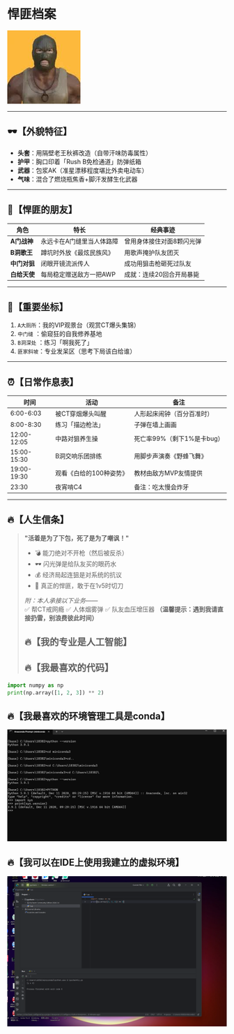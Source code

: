 # 悍匪档案   
![](https://github.com/jerryyxy/zxd/blob/main/%E4%B8%8B%E8%BD%BD.jpg)

---

## 🕶️【外貌特征】  
- **头套**：用隔壁老王秋裤改造（自带汗味防毒属性）  
- **护甲**：胸口印着「Rush B免检通道」防弹纸箱  
- **武器**：包浆AK（准星漂移程度堪比外卖电动车）  
- **气味**：混合了燃烧瓶焦香+脚汗发酵生化武器  

---

## 🤝【悍匪的朋友】  
| 角色          | 特长                         | 经典事迹                     |  
|---------------|------------------------------|------------------------------|  
| **A门战神**   | 永远卡在A门缝里当人体路障    | 曾用身体接住对面8颗闪光弹     |  
| **B洞歌王**   | 蹲坑时外放《最炫民族风》     | 用歌声掩护队友团灭           |  
| **中门对狙**  | 闭眼开镜流派传人             | 成功用狙击枪砸死过队友        |  
| **白给天使**  | 每局稳定赠送敌方一把AWP      | 成就：连续20回合开局暴毙      |  

---

## 🎯【重要坐标】  
1. `A大厕所`：我的VIP观景台（观赏CT爆头集锦）  
2. `中门缝`  ：偷窥狂的自我修养基地  
3. `B洞深处` ：练习「啊我死了」 
4. `匪家斜坡`：专业发呆区（思考下局该白给谁）  

---

## ⏰【日常作息表】  
| 时间           | 活动                    | 备注                |  
|----------------|-------------------------|-------------------|  
| 6:00-6:03      | 被CT穿烟爆头叫醒        | 人形起床闹钟（百分百准时）     |  
| 8:00-8:30      | 练习「描边枪法」        | 子弹在墙上画画           |  
| 12:00-12:05    | 中路对狙养生操          | 死亡率99%（剩下1%是卡bug） |  
| 15:00-15:30    | B洞交响乐团排练         | 用脚步声演奏《野蜂飞舞》      |  
| 19:00-19:30    | 观看《白给的100种姿势》 | 教材由敌方MVP友情提供      |  
| 23:30          | 夜宵啃C4                | 备注：吃太慢会炸牙         |  

---

## 🔥【人生信条】  
> **"活着是为了下包，死了是为了嘲讽！"**  
> - 💣 能刀绝对不开枪（然后被反杀）  
> - 🕶️ 闪光弹是给队友买的眼药水  
> - 💰 经济局起连狙是对系统的抗议  
> - 🔪 真正的悍匪，敢于在1v5时切刀  
>  
> *附：本人承接以下业务——*  
> ✅ 帮CT戒网瘾 ✅ 人体烟雾弹 ✅ 队友血压增压器
**（温馨提示：遇到我请直接扔雷，别浪费彼此时间）**
> ## 🔥【我的专业是人工智能】
> ## 🔥【我最喜欢的代码】
```python
import numpy as np
print(np.array([1, 2, 3]) ** 2)
```

## 🔥【我最喜欢的环境管理工具是conda】
![](https://github.com/jerryyxy/zxd/blob/main/%E5%B1%8F%E5%B9%95%E6%88%AA%E5%9B%BE%202025-03-09%20190154.png)
## 🔥【我可以在IDE上使用我建立的虚拟环境】
![](https://github.com/jerryyxy/zxd/blob/main/%E5%B1%8F%E5%B9%95%E6%88%AA%E5%9B%BE%202025-03-09%20215404.png)



